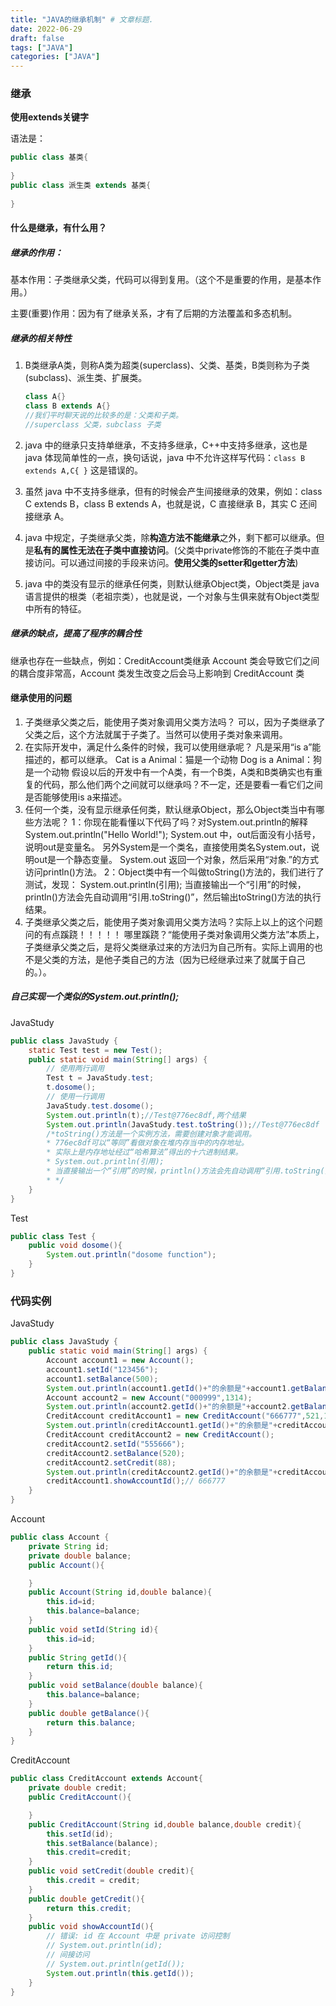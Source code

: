 ```yaml
---
title: "JAVA的继承机制" # 文章标题.
date: 2022-06-29
draft: false
tags: ["JAVA"]
categories: ["JAVA"]
---
```


### 继承

**使用extends关键字**

语法是：

```java
public class 基类{
    
}
public class 派生类 extends 基类{
    
}
```

#### 什么是继承，有什么用？

##### 继承的作用：

基本作用：子类继承父类，代码可以得到复用。（这个不是重要的作用，是基本作用。）

主要(重要)作用：因为有了继承关系，才有了后期的方法覆盖和多态机制。

##### 继承的相关特性

1. B类继承A类，则称A类为超类(superclass)、父类、基类，B类则称为子类(subclass)、派生类、扩展类。

   ```java
   class A{}
   class B extends A{}
   //我们平时聊天说的比较多的是：父类和子类。
   //superclass 父类，subclass 子类
   ```

2. java 中的继承只支持单继承，不支持多继承，C++中支持多继承，这也是 java 体现简单性的一点，换句话说，java 中不允许这样写代码：`class B extends A,C{ }` 这是错误的。

3. 虽然 java 中不支持多继承，但有的时候会产生间接继承的效果，例如：class C extends B，class B extends A，也就是说，C 直接继承 B，其实 C 还间接继承 A。

4. java 中规定，子类继承父类，除**构造方法不能继承**之外，剩下都可以继承。但是**私有的属性无法在子类中直接访问**。(父类中private修饰的不能在子类中直接访问。可以通过间接的手段来访问。**使用父类的setter和getter方法**)

5. java 中的类没有显示的继承任何类，则默认继承Object类，Object类是 java 语言提供的根类（老祖宗类），也就是说，一个对象与生俱来就有Object类型中所有的特征。


##### 继承的缺点，提高了程序的耦合性

继承也存在一些缺点，例如：CreditAccount类继承 Account 类会导致它们之间的耦合度非常高，Account 类发生改变之后会马上影响到 CreditAccount 类

#### 继承使用的问题

1. 子类继承父类之后，能使用子类对象调用父类方法吗？
   	可以，因为子类继承了父类之后，这个方法就属于子类了。当然可以使用子类对象来调用。
2. 在实际开发中，满足什么条件的时候，我可以使用继承呢？
   	凡是采用“is a”能描述的，都可以继承。
   	Cat is a Animal：猫是一个动物
   	Dog is a Animal：狗是一个动物
   	假设以后的开发中有一个A类，有一个B类，A类和B类确实也有重复的代码，那么他们两个之间就可以继承吗？不一定，还是要看一看它们之间是否能够使用is a来描述。
3. 任何一个类，没有显示继承任何类，默认继承Object，那么Object类当中有哪些方法呢？
   	1：你现在能看懂以下代码了吗？对System.out.println的解释
   		System.out.println("Hello World!");
   		System.out 中，out后面没有小括号，说明out是变量名。
   		另外System是一个类名，直接使用类名System.out，说明out是一个静态变量。
   		System.out 返回一个对象，然后采用“对象.”的方式访问println()方法。
   ​	2：Object类中有一个叫做toString()方法的，我们进行了测试，发现：
   ​		System.out.println(引用);
   ​		当直接输出一个“引用”的时候，println()方法会先自动调用“引用.toString()”，然后输出toString()方法的执行结果。
4. 子类继承父类之后，能使用子类对象调用父类方法吗？实际上以上的这个问题问的有点蹊跷！！！！！
   	哪里蹊跷？“能使用子类对象调用父类方法”本质上，子类继承父类之后，是将父类继承过来的方法归为自己所有。实际上调用的也不是父类的方法，是他子类自己的方法（因为已经继承过来了就属于自己的。）。

##### 自己实现一个类似的System.out.println();

JavaStudy

```java
public class JavaStudy {
    static Test test = new Test();
    public static void main(String[] args) {
        // 使用两行调用
        Test t = JavaStudy.test;
        t.dosome();
        // 使用一行调用
        JavaStudy.test.dosome();
        System.out.println(t);//Test@776ec8df,两个结果
        System.out.println(JavaStudy.test.toString());//Test@776ec8df
        /*toString()方法是一个实例方法，需要创建对象才能调用。
        * 776ec8df可以“等同”看做对象在堆内存当中的内存地址。
        * 实际上是内存地址经过“哈希算法”得出的十六进制结果。
        * System.out.println(引用);
        * 当直接输出一个“引用”的时候，println()方法会先自动调用“引用.toString()”，然后输出toString()方法的执行结果。
        * */
    }
}
```

Test

```java
public class Test {
    public void dosome(){
        System.out.println("dosome function");
    }
}
```

### 代码实例

JavaStudy

```java
public class JavaStudy {
    public static void main(String[] args) {
        Account account1 = new Account();
        account1.setId("123456");
        account1.setBalance(500);
        System.out.println(account1.getId()+"的余额是"+account1.getBalance());// 123456的余额是500.0
        Account account2 = new Account("000999",1314);
        System.out.println(account2.getId()+"的余额是"+account2.getBalance());// 000999的余额是1314.0
        CreditAccount creditAccount1 = new CreditAccount("666777",521,100);
        System.out.println(creditAccount1.getId()+"的余额是"+creditAccount1.getBalance()+"其信用为"+creditAccount1.getCredit());// 666777的余额是521.0其信用为100.0
        CreditAccount creditAccount2 = new CreditAccount();
        creditAccount2.setId("555666");
        creditAccount2.setBalance(520);
        creditAccount2.setCredit(88);
        System.out.println(creditAccount2.getId()+"的余额是"+creditAccount2.getBalance()+"其信用为"+creditAccount2.getCredit());// 555666的余额是520.0其信用为88.0
        creditAccount1.showAccountId();// 666777
    }
}
```

Account

```java
public class Account {
    private String id;
    private double balance;
    public Account(){

    }
    public Account(String id,double balance){
        this.id=id;
        this.balance=balance;
    }
    public void setId(String id){
        this.id=id;
    }
    public String getId(){
        return this.id;
    }
    public void setBalance(double balance){
        this.balance=balance;
    }
    public double getBalance(){
        return this.balance;
    }
}
```

CreditAccount

```java
public class CreditAccount extends Account{
    private double credit;
    public CreditAccount(){

    }
    public CreditAccount(String id,double balance,double credit){
        this.setId(id);
        this.setBalance(balance);
        this.credit=credit;
    }
    public void setCredit(double credit){
        this.credit = credit;
    }
    public double getCredit(){
        return this.credit;
    }
    public void showAccountId(){
        // 错误: id 在 Account 中是 private 访问控制
        // System.out.println(id);
        // 间接访问
        // System.out.println(getId());
        System.out.println(this.getId());
    }
}
```

